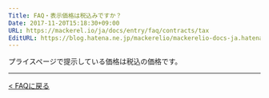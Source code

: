 ```yaml
---
Title: FAQ・表示価格は税込みですか？
Date: 2017-11-20T15:18:30+09:00
URL: https://mackerel.io/ja/docs/entry/faq/contracts/tax
EditURL: https://blog.hatena.ne.jp/mackerelio/mackerelio-docs-ja.hatenablog.mackerel.io/atom/entry/8599973812319470530
---
```


プライスページで提示している価格は税込の価格です。

---

[< FAQに戻る](https://mackerel.io/ja/docs/entry/faq)
